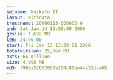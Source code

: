 ```yaml
---
setname: Waikato II
layout: witsdata
tracename: 20060113-000000-0
end: Sat Jan 14 13:00:00 2006
gzsize: 1,632 MB
len: 24:00:00
start: Fri Jan 13 13:00:01 2006
totalwirelen: 25,564 MB
pkts: 66 million
size: 4,998 MB
md5: f996a52652057a104c80ee44e33daa69
---
```

